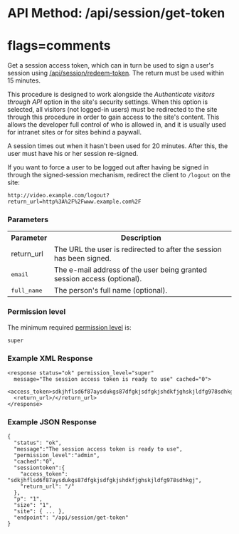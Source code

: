 # API Method: /api/session/get-token
# flags=comments

Get a session access token, which can in turn be used to sign a user's session using [/api/session/redeem-token](session-redeem-token). The return must be used within 15 minutes.

This procedure is designed to work alongside the _Authenticate visitors through API_ option in the site's security settings. When this option is selected, all visitors (not logged-in users) must be redirected to the site through this procedure in order to gain access to the site's content. This allows the developer full control of who is allowed in, and it is usually used for intranet sites or for sites behind a paywall.

A session times out when it hasn't been used for 20 minutes. After this, the user must have his or her session re-signed. 

If you want to force a user to be logged out after having be signed in through the signed-session mechanism, redirect the client to `/logout` on the site:

    http://video.example.com/logout?return_url=http%3A%2F%2Fwww.example.com%2F

### Parameters

<table class="pretty">
  <tr><th>Parameter</th><th>Description</th></tr>
  <tr><td>return_url</td><td>The URL the user is redirected to after the session has been signed.</td></tr>
    <tr>
    <td>
      <tt>email</tt> 
    </td>
    <td>
      The e-mail address of the user being granted session access (optional).
    </td>
  </tr>
  <tr>
    <td>
      <tt>full_name</tt>
    </td>
    <td>
      The person's full name (optional).
    </td>
  </tr>

</table>

### Permission level 

The minimum required [permission level](index#permission-level) is:

    super

### Example XML Response

    <response status="ok" permission_level="super" 
      message="The session access token is ready to use" cached="0">
      <access_token>sdkjhflsd6f87aysdukgs87dfgkjsdfgkjshdkfjghskjldfg978sdhkgj</access_token>
      <return_url>/</return_url>
    </response>

### Example JSON Response

    {
      "status": "ok", 
      "message":"The session access token is ready to use",
      "permission_level":"admin",
      "cached":"0",
      "sessiontoken":{
        "access_token": "sdkjhflsd6f87aysdukgs87dfgkjsdfgkjshdkfjghskjldfg978sdhkgj", 
        "return_url": "/"
      },
      "p": "1",
      "size": "1",
      "site": { ... },
      "endpoint": "/api/session/get-token"
    }
